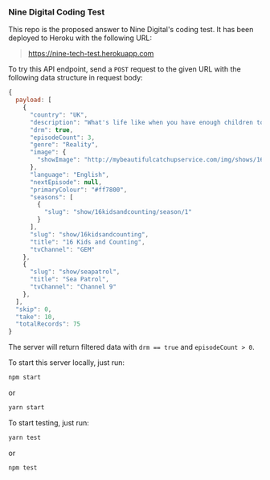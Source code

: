 ### Nine Digital Coding Test

This repo is the proposed answer to Nine Digital's coding test. It has been deployed to Heroku with the following URL:

> https://nine-tech-test.herokuapp.com

To try this API endpoint, send a `POST` request to the given URL with the following data structure in request body:

```javascript
{
  payload: [
    {
      "country": "UK",
      "description": "What's life like when you have enough children to field your own football team?",
      "drm": true,
      "episodeCount": 3,
      "genre": "Reality",
      "image": {
        "showImage": "http://mybeautifulcatchupservice.com/img/shows/16KidsandCounting1280.jpg"
      },
      "language": "English",
      "nextEpisode": null,
      "primaryColour": "#ff7800",
      "seasons": [
        {
          "slug": "show/16kidsandcounting/season/1"
        }
      ],
      "slug": "show/16kidsandcounting",
      "title": "16 Kids and Counting",
      "tvChannel": "GEM"
    },
    {
      "slug": "show/seapatrol",
      "title": "Sea Patrol",
      "tvChannel": "Channel 9"
    },
  ],
  "skip": 0,
  "take": 10,
  "totalRecords": 75
}
```
The server will return filtered data with `drm == true` and `episodeCount > 0`.

To start this server locally, just run:

```javascript
npm start
```
or 
```javascript
yarn start
```


To start testing, just run:
```javascript
yarn test
``` 
or 
```javascript
npm test
```
